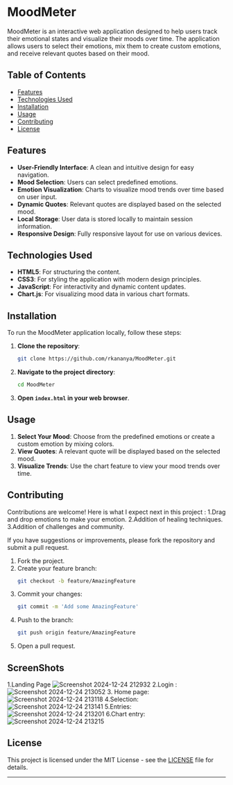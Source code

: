 



# MoodMeter

MoodMeter is an interactive web application designed to help users track their emotional states and visualize their moods over time. The application allows users to select their emotions, mix them to create custom emotions, and receive relevant quotes based on their mood.

## **Table of Contents**

- [Features](#features)
- [Technologies Used](#technologies-used)
- [Installation](#installation)
- [Usage](#usage)
- [Contributing](#contributing)
- [License](#license)

## **Features**

- **User-Friendly Interface**: A clean and intuitive design for easy navigation.
- **Mood Selection**: Users can select predefined emotions.
- **Emotion Visualization**: Charts to visualize mood trends over time based on user input.
- **Dynamic Quotes**: Relevant quotes are displayed based on the selected mood.
- **Local Storage**: User data is stored locally to maintain session information.
- **Responsive Design**: Fully responsive layout for use on various devices.

## **Technologies Used**

- **HTML5**: For structuring the content.
- **CSS3**: For styling the application with modern design principles.
- **JavaScript**: For interactivity and dynamic content updates.
- **Chart.js**: For visualizing mood data in various chart formats.

## **Installation**

To run the MoodMeter application locally, follow these steps:

1. **Clone the repository**:
   ```bash
   git clone https://github.com/rkananya/MoodMeter.git
   ```
2. **Navigate to the project directory**:
   ```bash
   cd MoodMeter
   ```
3. **Open `index.html` in your web browser**.

## **Usage**

1. **Select Your Mood**: Choose from the predefined emotions or create a custom emotion by mixing colors.
2. **View Quotes**: A relevant quote will be displayed based on the selected mood.
3. **Visualize Trends**: Use the chart feature to view your mood trends over time.

## **Contributing**

Contributions are welcome! 
Here is what I expect next in this project :
1.Drag and drop emotions to make your emotion.
2.Addition of healing techniques.
3.Addition of challenges and community.

If you have suggestions or improvements, please fork the repository and submit a pull request.

1. Fork the project.
2. Create your feature branch:
   ```bash
   git checkout -b feature/AmazingFeature
   ```
3. Commit your changes:
   ```bash
   git commit -m 'Add some AmazingFeature'
   ```
4. Push to the branch:
   ```bash
   git push origin feature/AmazingFeature
   ```
5. Open a pull request.

## **ScreenShots**
1.Landing Page
![Screenshot 2024-12-24 212932](https://github.com/user-attachments/assets/ce0c73d2-68c2-4d90-8035-3167726ea58a)
2.Login :
![Screenshot 2024-12-24 213052](https://github.com/user-attachments/assets/ba92fd59-c34d-4692-a551-e7e86c5bbda6)
3. Home page:
![Screenshot 2024-12-24 213118](https://github.com/user-attachments/assets/36a9a4d2-61c5-4730-ba37-6fc14520282a)
4.Selection:
![Screenshot 2024-12-24 213141](https://github.com/user-attachments/assets/f23b73bf-0612-41af-8d38-c5261e9b2cd4)
5.Entries:
![Screenshot 2024-12-24 213201](https://github.com/user-attachments/assets/fcf64bca-c1a9-4d8e-9a1a-1ae36faac047)
6.Chart entry:
![Screenshot 2024-12-24 213215](https://github.com/user-attachments/assets/19369653-363e-45ac-b6cc-9a750b9e3436)

## **License**

This project is licensed under the MIT License - see the [LICENSE](LICENSE) file for details.

---

